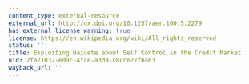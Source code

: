 ```yaml
---
content_type: external-resource
external_url: http://dx.doi.org/10.1257/aer.100.5.2279
has_external_license_warning: true
license: https://en.wikipedia.org/wiki/All_rights_reserved
status: ''
title: Exploiting Naivete about Self Control in the Credit Market
uid: 2fa21032-ed9c-4fce-a3d9-c8cce27fba63
wayback_url: ''
---
```

